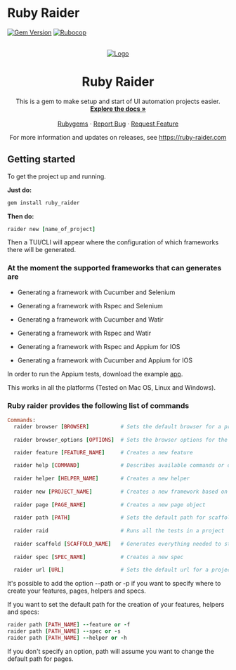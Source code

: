 # Ruby Raider

[![Gem Version](https://badge.fury.io/rb/ruby_raider.svg)](https://badge.fury.io/rb/ruby_raider)
[![Rubocop](https://github.com/RubyRaider/ruby_raider/actions/workflows/rspec.yml/badge.svg)](https://github.com/RubyRaider/ruby_raider/actions/workflows/rspec.yml)

<!-- PROJECT LOGO -->
<br />
<div align="center">
   <a href="https://github.com/RubyRaider/ruby_raider">
   <img src="https://rubyraiderdotcom.files.wordpress.com/2022/05/logo_transparent_background-1.png" alt="Logo">
   </a>
   <h1 align="center">Ruby Raider</h1>
   <p align="center">
      This is a gem to make setup and start of UI automation projects easier.
      <br />
      <a href="https://github.com/RubyRaider/ruby_raider#getting-started"><strong>Explore the docs »</strong></a>
      <br />
      <br />
      <a href="https://rubygems.org/gems/ruby_raider">Rubygems</a>
      ·
      <a href="https://github.com/RubyRaider/ruby_raider/issues">Report Bug</a>
      ·
      <a href="https://github.com/RubyRaider/ruby_raider/issues">Request Feature</a>
   </p>
   <p align="center"> For more information and updates on releases, see <a href="https://ruby-raider.com">https://ruby-raider.com</a></p>
</div>

## Getting started

To get the project up and running.

**Just do:**

```ruby
gem install ruby_raider
```

**Then do:**

```ruby
raider new [name_of_project]
```

Then a TUI/CLI will appear where the configuration of which frameworks there will be generated.

### At the moment the supported frameworks that can generates are

* Generating a framework with Cucumber and Selenium

* Generating a framework with Rspec and Selenium

* Generating a framework with Cucumber and Watir

* Generating a framework with Rspec and Watir

* Generating a framework with Rspec and Appium for IOS

* Generating a framework with Cucumber and Appium for IOS

In order to run the Appium tests, download the example [app](https://github.com/cloudgrey-io/the-app/releases/tag/v1.10.0).

This works in all the platforms (Tested on Mac OS, Linux and Windows).

### Ruby raider provides the following list of commands

```ruby
Commands:
  raider browser [BROWSER]          # Sets the default browser for a project
  
  raider browser_options [OPTIONS]  # Sets the browser options for the project

  raider feature [FEATURE_NAME]     # Creates a new feature
  
  raider help [COMMAND]             # Describes available commands or one specific command
  
  raider helper [HELPER_NAME]       # Creates a new helper
  
  raider new [PROJECT_NAME]         # Creates a new framework based on settings picked
  
  raider page [PAGE_NAME]           # Creates a new page object
  
  raider path [PATH]                # Sets the default path for scaffolding
  
  raider raid                       # Runs all the tests in a project
  
  raider scaffold [SCAFFOLD_NAME]   # Generates everything needed to start automating
  
  raider spec [SPEC_NAME]           # Creates a new spec
  
  raider url [URL]                  # Sets the default url for a project
```

It's possible to add the option --path or -p if you want to specify where to create your features, pages, helpers and
specs.

If you want to set the default path for the creation of your features, helpers and specs:

```ruby
raider path [PATH_NAME] --feature or -f
raider path [PATH_NAME] --spec or -s
raider path [PATH_NAME] --helper or -h
```

If you don't specify an option, path will assume you want to change the default path for pages.

